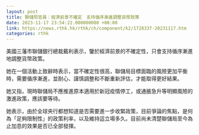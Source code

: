 ```yaml
---
layout: post
title: 聯儲局官員：經濟前景不確定　支持循序漸進調整貨幣政策
date: 2023-11-17 23:54:22.000000000 +08:00
link: https://news.rthk.hk/rthk/ch/component/k2/1728337-20231117.htm
categories: rthk
---
```


美國三藩市聯儲銀行總裁戴利表示，鑒於經濟前景的不確定性，只會支持循序漸進地調整貨幣政策。

她在一個活動上致辭時表示，當不確定性很高，聯儲局目標面臨的風險更加平衡時，需要循序漸進，並耐心、謹慎調整和不斷重新評估，才能取得更好結果。

她又指，現時聯儲局不應推進原本適用於新冠疫情停工，或通脹急升等明顯風險的激進政策，應該要等待。

她表示，由於全球央行都想知道是否需要進一步收緊政策，目前爭論的焦點，是何為「足夠限制性」的政策利率，以及維持這立場多久。目前尚未清楚聯儲局至今為止加息的效果是否已全部發揮。
